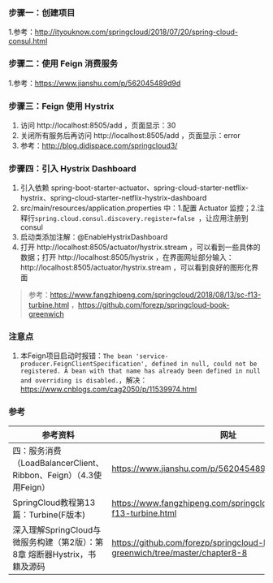 ### 步骤一：创建项目
1.参考：http://ityouknow.com/springcloud/2018/07/20/spring-cloud-consul.html

### 步骤二：使用 Feign 消费服务
1.参考：https://www.jianshu.com/p/562045489d9d

### 步骤三：Feign 使用 Hystrix
1. 访问 http://localhost:8505/add ，页面显示：30
2. 关闭所有服务后再访问 http://localhost:8505/add ，页面显示：error
3. 参考：http://blog.didispace.com/springcloud3/

### 步骤四：引入 Hystrix Dashboard
1. 引入依赖 spring-boot-starter-actuator、spring-cloud-starter-netflix-hystrix、spring-cloud-starter-netflix-hystrix-dashboard
2. src/main/resources/application.properties 中：1.配置 Actuator 监控；2.注释行`spring.cloud.consul.discovery.register=false
`，让应用注册到 consul
3. 启动类添加注解：@EnableHystrixDashboard
4. 打开 http://localhost:8505/actuator/hystrix.stream ，可以看到一些具体的数据；打开 http://localhost:8505/hystrix ，在界面网址部分输入：http://localhost:8505/actuator/hystrix.stream ，可以看到良好的图形化界面
> 参考：https://www.fangzhipeng.com/springcloud/2018/08/13/sc-f13-turbine.html ，https://github.com/forezp/springcloud-book-greenwich

### 注意点
1. 本Feign项目启动时报错：`The bean 'service-producer.FeignClientSpecification', defined in null, could not be registered. A
 bean
 with that name has already been defined in null and overriding is disabled.`，解决：https://www.cnblogs.com/cag2050/p/11539974.html

### 参考
参考资料 | 网址
--- | ---
四：服务消费（LoadBalancerClient、Ribbon、Feign）（4.3使用Feign）| https://www.jianshu.com/p/562045489d9d
SpringCloud教程第13篇：Turbine(F版本) | https://www.fangzhipeng.com/springcloud/2018/08/13/sc-f13-turbine.html
深入理解SpringCloud与微服务构建（第2版）：第8章 熔断器Hystrix，书籍及源码 | https://github.com/forezp/springcloud-book-greenwich/tree/master/chapter8-8







